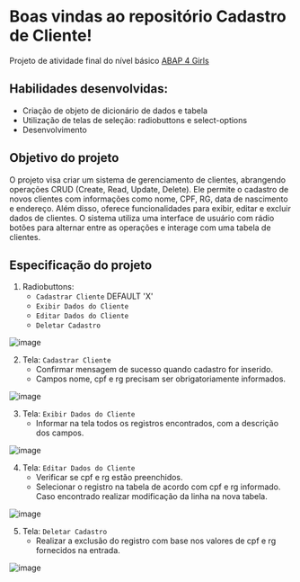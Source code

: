# Boas vindas ao repositório Cadastro de Cliente!

Projeto de atividade final do nível básico [ABAP 4 Girls](https://abapforgirls.tech/)

## Habilidades desenvolvidas:
- Criação de objeto de dicionário de dados e tabela
- Utilização de telas de seleção: radiobuttons e select-options
- Desenvolvimento 

## Objetivo do projeto
O projeto visa criar um sistema de gerenciamento de clientes, abrangendo operações CRUD (Create, Read, Update, Delete). Ele permite o cadastro de novos clientes com informações como nome, CPF, RG, data de nascimento e endereço. Além disso, oferece funcionalidades para exibir, editar e excluir dados de clientes. O sistema utiliza uma interface de usuário com rádio botões para alternar entre as operações e interage com uma tabela de clientes.

## Especificação do projeto
1. Radiobuttons:
     - `Cadastrar Cliente` DEFAULT 'X'
     -  `Exibir Dados do Cliente`
     -  `Editar Dados do Cliente`
     -  `Deletar Cadastro`
  
![image](https://github.com/Lenakirara/Cadastro_Cliente/assets/45247383/adba3b80-38da-4242-8d06-3866f3dc1eaa)

2. Tela:  `Cadastrar Cliente`
   - Confirmar mensagem de sucesso quando cadastro for inserido.
   - Campos nome, cpf e rg precisam ser obrigatoriamente informados.
   
![image](https://github.com/Lenakirara/Cadastro_Cliente/assets/45247383/941540e6-8bb4-4a19-99e1-91ba684d362c)

3. Tela: `Exibir Dados do Cliente`
   - Informar na tela todos os registros encontrados, com a descrição dos campos.
  
![image](https://github.com/Lenakirara/Cadastro_Cliente/assets/45247383/48795cfe-2046-41e1-90b0-a2a01a41f8f3)

4. Tela: `Editar Dados do Cliente`
    - Verificar se cpf e rg estão preenchidos.
    - Selecionar o registro na tabela de acordo com cpf e rg informado. Caso encontrado realizar modificação da linha na nova tabela.

![image](https://github.com/Lenakirara/Cadastro_Cliente/assets/45247383/f43b91dd-c606-4278-b109-27f6c247ce3e)

5. Tela: `Deletar Cadastro`
     - Realizar a exclusão do registro com base nos valores de cpf e rg fornecidos na entrada.
       
![image](https://github.com/Lenakirara/Cadastro_Cliente/assets/45247383/f264fd52-263c-4094-87ca-435c1a4d0992)





   
